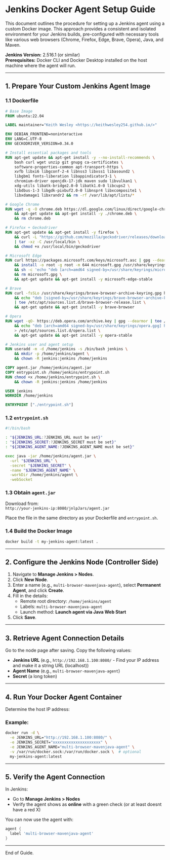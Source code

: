 # Jenkins Docker Agent Setup Guide

This document outlines the procedure for setting up a Jenkins agent using a custom Docker image. This approach provides a consistent and isolated environment for your Jenkins builds, pre-configured with necessary tools like various web browsers (Chrome, Firefox, Edge, Brave, Opera), Java, and Maven.

**Jenkins Version:** 2.516.1 (or similar)  
**Prerequisites:** Docker CLI and Docker Desktop installed on the host machine where the agent will run.

---

## 1. Prepare Your Custom Jenkins Agent Image

### 1.1 Dockerfile

```dockerfile
# Base Image
FROM ubuntu:22.04

LABEL maintainer="Keith Wesley <https://keithwesley254.github.io/>"

ENV DEBIAN_FRONTEND=noninteractive
ENV LANG=C.UTF-8
ENV GECKODRIVER_VERSION=0.34.0

# Install essential packages and tools
RUN apt-get update && apt-get install -y --no-install-recommends \
    bash curl wget unzip git gnupg ca-certificates \
    software-properties-common apt-transport-https \
    xvfb libxi6 libgconf-2-4 libnss3 libxss1 libasound2 \
    libgbm1 fonts-liberation libappindicator3-1 \
    chromium-driver openjdk-17-jdk maven sudo libvulkan1 \
    xdg-utils libatk-bridge2.0-0 libatk1.0-0 libcups2 \
    libdbus-1-3 libgdk-pixbuf2.0-0 libnspr4 libxcomposite1 \
    libxdamage1 libxrandr2 && rm -rf /var/lib/apt/lists/*

# Google Chrome
RUN wget -q -O chrome.deb https://dl.google.com/linux/direct/google-chrome-stable_current_amd64.deb \
    && apt-get update && apt-get install -y ./chrome.deb \
    && rm chrome.deb

# Firefox + Geckodriver
RUN apt-get update && apt-get install -y firefox \
    && curl -L "https://github.com/mozilla/geckodriver/releases/download/v$GECKODRIVER_VERSION/geckodriver-v$GECKODRIVER_VERSION-linux64.tar.gz" \
    | tar -xz -C /usr/local/bin \
    && chmod +x /usr/local/bin/geckodriver

# Microsoft Edge
RUN curl https://packages.microsoft.com/keys/microsoft.asc | gpg --dearmor > microsoft.gpg \
    && install -o root -g root -m 644 microsoft.gpg /usr/share/keyrings/ \
    && sh -c 'echo "deb [arch=amd64 signed-by=/usr/share/keyrings/microsoft.gpg] https://packages.microsoft.com/repos/edge stable main" > /etc/apt/sources.list.d/microsoft-edge.list' \
    && rm microsoft.gpg \
    && apt-get update && apt-get install -y microsoft-edge-stable

# Brave
RUN curl -fsSLo /usr/share/keyrings/brave-browser-archive-keyring.gpg https://brave-browser-apt-release.s3.brave.com/brave-browser-archive-keyring.gpg \
    && echo "deb [signed-by=/usr/share/keyrings/brave-browser-archive-keyring.gpg] https://brave-browser-apt-release.s3.brave.com/ stable main" \
    | tee /etc/apt/sources.list.d/brave-browser-release.list \
    && apt-get update && apt-get install -y brave-browser

# Opera
RUN wget -qO- https://deb.opera.com/archive.key | gpg --dearmor | tee /usr/share/keyrings/opera.gpg > /dev/null \
    && echo "deb [arch=amd64 signed-by=/usr/share/keyrings/opera.gpg] https://deb.opera.com/opera-stable/ stable non-free" \
    > /etc/apt/sources.list.d/opera.list \
    && apt-get update && apt-get install -y opera-stable

# Jenkins user and agent setup
RUN useradd -m -d /home/jenkins -s /bin/bash jenkins \
    && mkdir -p /home/jenkins/agent \
    && chown -R jenkins:jenkins /home/jenkins

COPY agent.jar /home/jenkins/agent.jar
COPY entrypoint.sh /home/jenkins/entrypoint.sh
RUN chmod +x /home/jenkins/entrypoint.sh \
    && chown -R jenkins:jenkins /home/jenkins

USER jenkins
WORKDIR /home/jenkins

ENTRYPOINT ["./entrypoint.sh"]
```

### 1.2 `entrypoint.sh`

```bash
#!/bin/bash

: "${JENKINS_URL:?JENKINS_URL must be set}"
: "${JENKINS_SECRET:?JENKINS_SECRET must be set}"
: "${JENKINS_AGENT_NAME:?JENKINS_AGENT_NAME must be set}"

exec java -jar /home/jenkins/agent.jar \
  -url "$JENKINS_URL" \
  -secret "$JENKINS_SECRET" \
  -name "$JENKINS_AGENT_NAME" \
  -workDir /home/jenkins/agent \
  -webSocket
```

### 1.3 Obtain `agent.jar`

Download from:  
`http://your-jenkins-ip:8080/jnlpJars/agent.jar`

Place the file in the same directory as your Dockerfile and `entrypoint.sh`.

### 1.4 Build the Docker Image

```bash
docker build -t my-jenkins-agent:latest .
```

---

## 2. Configure the Jenkins Node (Controller Side)

1. Navigate to **Manage Jenkins > Nodes**.
2. Click **New Node**.
3. Enter a name (e.g., `multi-browser-mavenjava-agent`), select **Permanent Agent**, and click **Create**.
4. Fill in the details:
    - Remote root directory: `/home/jenkins/agent`
    - Labels: `multi-browser-mavenjava-agent`
    - Launch method: **Launch agent via Java Web Start**
5. Click **Save**.

---

## 3. Retrieve Agent Connection Details

Go to the node page after saving. Copy the following values:

- **Jenkins URL** (e.g., `http://192.168.1.100:8080/` - Find your IP address and make it a string URL (localhost))
- **Agent Name** (e.g., `multi-browser-mavenjava-agent`)
- **Secret** (a long token)

---

## 4. Run Your Docker Agent Container

Determine the host IP address:

### Example:
```bash
docker run -d \
  -e JENKINS_URL="http://192.168.1.100:8080/" \
  -e JENKINS_SECRET="xxxxxxxxxxxxxxxxxxxxx" \
  -e JENKINS_AGENT_NAME="multi-browser-mavenjava-agent" \
  -v /var/run/docker.sock:/var/run/docker.sock \  # optional
  my-jenkins-agent:latest
```

---

## 5. Verify the Agent Connection

In Jenkins:
- Go to **Manage Jenkins > Nodes**
- Verify the agent shows as **online** with a green check (or at least doesnt have a red X)

You can now use the agent with:

```groovy
agent {
  label 'multi-browser-mavenjava-agent'
}
```

---

End of Guide.